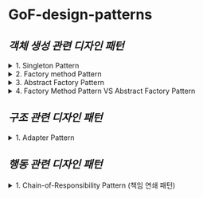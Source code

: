 # GoF-design-patterns

## ***객체 생성 관련 디자인 패턴***

<details markdown="1">
<summary> 1. Singleton Pattern  </summary>  
  
  
> 인스턴스를 오직 한개만 제공하는 클래스  
  
  
시스템 런타임, 환경 세팅에 대한 정보 등, 인스턴스가 여러개 일 때 문제가 생길 수 있는 경우가 있다.  
인스턴스를 오직 한개만 만들어 제공하는 클래스가 필요하다.  

```
아래는 가장 대표적인 SingleTon 방식이지만,
다른 쓰레드가 if문 안에 동시에 들어가게 된다면 Thread Safe하지 않게 되는 문제가 있다.

private static Object instance;

public static Object getInstance(){
  if(instance == null) {
    instance = new Object();
  }
  return instance;
}
```

```
# synchronized
동기화를 위해 synchronized 키워드를 사용할 수 있다.
이 방법의 단점은, getInstance() 메서드를 호출할 떄 마다 동기화 처리 작업떄문에 성능에 약간의 불이득이 생길 수 있다.

public static synchronized Object getInstance(){}
```

```
# 이른 초기화(eager initializtion)
객체를 생성하는데에 비용이 비싸지 않다면 아래의 이른 초기화(eager initializtion) 방식을 사용해 미리 생성할 수 있다.

private static final Object INSTANCE = new Object();

public static Object getInstance() {
  return INSTANCE;
}
```

```
# double checked locking
double checked locking으로 효율적인 동기화 블럭을 만들 수 있다.
여러 쓰레드가 활발한 상황에서 if문 안에 들어왔을때에만 대비해서 synchronized를 사용하기 떄문에 method단에 synchronized를 명시한 것 보다 성능에 유리하다.
또,instance를 필요한 시점에 만들 수 있다는 장점이 있다.
JAVA 1.5 이상부터 사용 가능하다.

private static volatile Object insatnce;

public static Object getInstance() {
  if(instance == null) {
    synchronized(Object.class) {
      if(instance == null) {
        instance = new Object();
      }
    }
  }
  return instance;
}
```

```
# static inner class
권장되는 방법중에 하나인 inner class를 활용하는 방법이다.
double checked locking 보다 단순하며 멀티쓰레드 환경에서도 안전하고, getInstance()가 호출될 때 ObjectHolder 클래스가 로딩이 되고 그 때   
instance를 생성하는 lazy loding이 가능한 코드가 된다.

private static class ObjectHolder {
  private static final Object INSTANCE = new Object();
}

public static Object getInstance() {
  return ObjectHolder.INSTANCE;
}


하지만, 리플랙션을 사용하게 되면 Singleton이 깨지게 된다.
Object object = Object.getInstance();

Constructor<Object> constructor = Object.class.getDeclaredConstructor();
constructor.setAccessible(true);
Object object1 = constructor.newInstance();

System.out.println(object == object1) ==> false 

따라서, 실무에서 사용을 할때에는 spring context에 bean으로 등록하고 사용하는게 좋다.
```



</details>




<details markdown="1">
<summary> 2. Factory method Pattern  </summary>  

> 구체적으로 어떤 인스턴스를 만들지는 서브클래스가 정한다.  
다양한 구현체가 있고, 그 중에서 특정한 구현체를 만들 수 있는 다양한 팩토리를 제공할 수 있다.
팩토리 패턴을 적용하면 변경에는 닫혀있고 확장에는 열려있는 개방폐쇄 원칙을 지키는 소프트웨어를 개발할 수 있다.

<img width="815" alt="ship_factory" src="https://user-images.githubusercontent.com/94272140/205433622-66f3ff3f-aa9f-4d4e-992a-861009bfd8fc.png">

```
-- old
기존 ShipFactory Class에서 분기에 의한 제품을 생산하고 있다.
public static Ship orderShip(String name, String email) {

  // Customizing for specific name
  if (name.equalsIgnoreCase("whiteship")) {
    ship.setLogo("\uD83D\uDEE5️");
  } else if (name.equalsIgnoreCase("blackship")) {
    ship.setLogo("⚓");
  }

  // coloring
  if (name.equalsIgnoreCase("whiteship")) {
    ship.setColor("whiteship");
  } else if (name.equalsIgnoreCase("blackship")) {
    ship.setColor("black");
  }
...


-- new
// ShipFactory 클래스를 Interface로 만들고 이를 상속받은 제품별 Factory 클래스를 생성한다.
// default 메서드를 사용해 Interface 내부에서 구현이 가능하다.

- ShipFactory Interface
public interface ShipFactory {

    default Ship orderShip(String name, String email) {
        validate(name, email);
        prepareFor(name);

        Ship ship = createShip();
        sendEmailTo(email, ship);
        return ship;
    }
...

- WhiteShipFactory Class
public class WhiteShipFactory implements ShipFactory{

    @Override
    public Ship createShip() {
        return new WhiteShip();
    }

// use
Ship whiteship = new WhiteShipFactory().orderShip("WhiteShip", "hong@email.com");
Ship blackship = new BlackShipFactory().orderShip("Blackship", "keesun@mail.com");
```


```
// 하지만, 위와 같이 사용하면 변경에 열려있다. 따라서 아래의 print 메서드와 같이 ShipFactory 인터페이스 형태로 받아 사용한다면 변경에 닫힌 소스를 구현할 수 있다.

Client client = new Client();
client.print(new WhiteShipFactory(), "whiteship", "lee@email.com");
client.print(new BlackShipFactory(), "whiteship", "lee@email.com");

private void print(ShipFactory shipFactory, String name, String email) {
  System.out.println(shipFactory.orderShip(name, email));
}

```

```
실무에서는 아래와 같은 단순한 factory method pattern을 많이 사용한다.
=> 매개변수의 값에 따라 또는 메소드에 따라 각기 다른 인스턴스를 리턴하는 단순한 버전의 팩토리 패턴


public Object createProduct(String name) {
  if (name.equals("whiteship")) {
    return new WhiteShip();
  } else if (name.equals("blackship")) {
    return new BlackShip();
  }

  throw new IllegalArgumentException();
}


JAVA  
- java.lang.Calendar OR java.lang.NumberFormat  

스프링 BeanFactory  
- Object 타입의 Product를 만드는 BeanFactory라는 Creator가 있다.
```
</details>








<details markdown="1">
<summary> 3. Abstract Factory Pattern  </summary>  


> 서로 관련있는 여러 객체를 만들어주는 인터페이스  
구체적으로 어떤 클래스의 인스턴스를 사용하는지 감출 수 있다.  
클라이언트 코드에서 구체적인 클래스의 의존성을 제거한다.  

![ship_abstract_factory](https://user-images.githubusercontent.com/94272140/205433590-3c64f954-bb97-49c6-ac8e-08b080ae818a.png)

```
Abstract Factory Pattern은 Factory pattern과 다르게 팩토리를 사용하는 방법에 초점을 두고있다.

// 사용
ShipFactory shipFactory = new WhiteShipFactory(new WhitePartsProFactory());
Ship ship = shipFactory.createShip();


// WhiteShipFactory
구체적인 팩토리 클래스 내부에서 추상화를 시켜놓은 배에 사용될 Parts 클래스를 주입받아 사용
private ShipPartsFactory shipPartsFactory;

public WhiteShipFactory(ShipPartsFactory shipPartsFactory) {
  this.shipPartsFactory = shipPartsFactory;
}

@Override
public Ship createShip() {
  Ship ship = new WhiteShip();
  ship.setAnchor(shipPartsFactory.createAnchor());
  ship.setWheel(shipPartsFactory.createWheel());
  return ship;
}
```




 







</details>


<details markdown="1">
<summary> 4. Factory Method Pattern VS Abstract Factory Pattern  </summary>  
  
  
- 모양과 효과는 비슷하지만,,,  
둘 다 구체적인 객체 생성 과정을 추상화한 인터페이스를 제공한다.  
  
  
- 관점이 다르다  
팩토리 메서드 패턴은 "팩토리를 구현하는 방법"에 초점을 둔다.  
추상 팩토리 패턴은 "팩토리를 사용하는 방법"에 초점을 둔다.  
  
  
- 목적이 조금 다르다  
팩토리 메서드 패턴은 구체적인 객체 생성 과정을 하위 또는 구체적인 클래스로 옮기는 것이 목적.  
추상 팩토리 패턴은 관련있는 여러 객체를 구체적인 클래스에 의존하지 않고 만들 수 있게 해주는 것이 목적.  
  

> 소스 내부 _04_study의 Computer Class를 기반으로 팩토리, 추상 팩토리 패턴 비교
<img width="2302" alt="스크린샷 2022-12-03 오후 6 20 28" src="https://user-images.githubusercontent.com/94272140/205433753-564fc281-9cec-41ac-8d04-72c640cafc97.png">



</details>











## ***구조 관련 디자인 패턴***  

<details markdown="1">
<summary> 1. Adapter Pattern  </summary>  
  
  
> 기존 코드를 클라이언트가 사용하는 인터페이스의 구현체로 바꿔주는 패턴

클라이언트가 사용하는 인터페이슬ㄹ 따르지 않는 기존 코드를 재사용할 수 있게 해준다.


장점
- 기존 코드를 변경하지 않고 원하는 인터페이스 구현체를 만들어 재사용할 수 있다. (개방 폐쇄의 원칙)
- 기존 코드가 하던 일과 특정 인터페이스 구현체로 변환하는 작업을 각기 다른 클래스로 분리하여 관찰할 수 있다. (단일 책임 원칙)
  
단점
- 새 클래스가 생겨 복잡도가 증가할 수 있다. 경우에 따라서는 기존 코드가 해당 인터페이스를 구현하도록 수정하는 것이 좋은 선택이 될 수도 있다.

</details>
















## ***행동 관련 디자인 패턴***  


<details markdown="1">
<summary> 1. Chain-of-Responsibility Pattern (책임 연쇄 패턴)  </summary>  
  
  
> 요청을 보내는 쪽(sender)과 요청을 처리하는 쪽(receiver)의 분리하는 패턴

핸들러 체인을 사용해서 요청을 처리한다.


장점
- 메인코드를 변경하지 않고 새로운 핸들러를 체인에 추가할 수 있다.
- 또한 핸들러 순서를 얼마든지 변경할 수 있다.
- 핸들러들은 각각 본인의 할 일만 가지고 있다.(단일 책임 원칙)

단점
- 연쇄적으로 흘러가다 보니 디버깅이 번거로울 수 있다.







</details>
